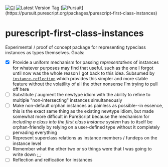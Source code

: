 [![CI](https://github.com/UnrelatedString/purescript-first-class-instances/actions/workflows/ci.yml/badge.svg?branch=main)](https://github.com/UnrelatedString/purescript-first-class-instances/actions/workflows/ci.yml)
![Latest Version Tag](https://img.shields.io/github/v/tag/UnrelatedString/purescript-first-class-instances)
[![Pursuit](https://pursuit.purescript.org/packages/purescript-first-class-instances/badge?)](https://pursuit.purescript.org/packages/purescript-first-class-instances)

# purescript-first-class-instances

Experimental / proof of concept package for representing typeclass instances as types themselves. Goals:

- [x] Provide a uniform mechanism for passing *representatives* of instances for whatever purposes may find that useful. such as the one I forgot until now was the whole reason I got back to this idea. Subsumed by [`instance-reflection`](https://github.com/UnrelatedString/purescript-instance-reflection) which provides this simpler and more stable feature without the volatility of all the other nonsense I'm trying to pull off here
- [ ] Substitute / augment the newtype idiom with the ability to refine to multiple "non-intersecting" instances simultaneously
- [ ] Make non-default orphan instances as painless as possible--in essence, this is the exact same thing as the existing newtype idiom, but made somewhat more difficult in PureScript because the mechanism for *including a class into the first class instance system* has to itself be orphan-friendly by relying on a user-defined type without it completely pervading everything
- [ ] Represent superclass relations as instance members / fundeps on the instance level
- [ ] Remember what the other two or so things were that I was going to write down ;_;
- [ ] Reflection and reification for instances
